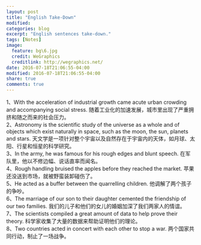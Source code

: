```yaml
---
layout: post
title: "English Take-Down"
modified:
categories: blog
excerpt: "English sentences take-down."
tags: [Notes]
image:
  feature: bg\6.jpg
  credit: WeGraphics
  creditlink: http://wegraphics.net/
date: 2016-07-18T21:06:55-04:00
modified: 2016-07-18T21:06:55-04:00
share: true
comments: true
---
```


1、With the acceleration of industrial growth came acute urban crowding and accompanying social stress. 随着工业化的加速发展，城市里出现了严重拥挤和随之而来的社会压力。     
2、Astronomy is the scientific study of the universe as a whole and of objects which exist naturally in space, such as the moon, the sun, planets and stars. 天文学是一项针对整个宇宙以及自然存在于宇宙内的天体，如月球、太阳、行星和恒星的科学研究。    
3、In the army, he was famous for his rough edges and blunt speech. 在军队里，他以不修边幅、说话直率而闻名。     
4、Rough handling bruised the apples before they reached the market. 苹果还没送到市场，就被野蛮装卸碰伤了。     
5、He acted as a buffer between the quarrelling children. 他调解了两个孩子的争吵。   
6、The marriage of our son to their daughter cemented the friendship of our two families. 我们的儿子和他们的女儿的婚姻加深了我们两家人的情谊。     
7、The scientists compiled a great amount of data to help prove their theory. 科学家收集了大量的数据来帮助证明他们的理论。     
8、Two countries acted in concert with each other to stop a war. 两个国家共同行动，制止了一场战争。